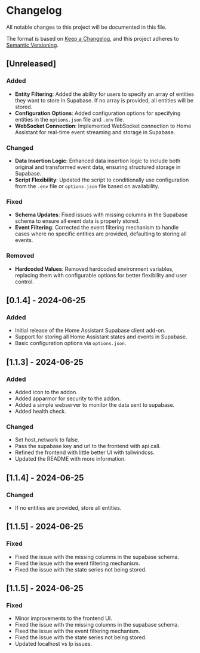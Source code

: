 # Changelog

All notable changes to this project will be documented in this file.

The format is based on [Keep a Changelog](https://keepachangelog.com/en/1.1.0/), and this project adheres to [Semantic Versioning](https://semver.org/spec/v2.0.0.html).

## [Unreleased]

### Added

- **Entity Filtering**: Added the ability for users to specify an array of entities they want to store in Supabase. If no array is provided, all entities will be stored.
- **Configuration Options**: Added configuration options for specifying entities in the `options.json` file and `.env` file.
- **WebSocket Connection**: Implemented WebSocket connection to Home Assistant for real-time event streaming and storage in Supabase.

### Changed

- **Data Insertion Logic**: Enhanced data insertion logic to include both original and transformed event data, ensuring structured storage in Supabase.
- **Script Flexibility**: Updated the script to conditionally use configuration from the `.env` file or `options.json` file based on availability.

### Fixed

- **Schema Updates**: Fixed issues with missing columns in the Supabase schema to ensure all event data is properly stored.
- **Event Filtering**: Corrected the event filtering mechanism to handle cases where no specific entities are provided, defaulting to storing all events.

### Removed

- **Hardcoded Values**: Removed hardcoded environment variables, replacing them with configurable options for better flexibility and user control.

## [0.1.4] - 2024-06-25

### Added

- Initial release of the Home Assistant Supabase client add-on.
- Support for storing all Home Assistant states and events in Supabase.
- Basic configuration options via `options.json`.

## [1.1.3] - 2024-06-25

### Added

- Added icon to the addon.
- Added apparmor for security to the addon.
- Added a simple webserver to monitor the data sent to supabase.
- Added health check.

### Changed

- Set host_network to false.
- Pass the supabase key and url to the frontend with api call.
- Refined the frontend with little better UI with tailwindcss.
- Updated the README with more information.

## [1.1.4] - 2024-06-25

### Changed

- If no entities are provided, store all entities.

## [1.1.5] - 2024-06-25

### Fixed

- Fixed the issue with the missing columns in the supabase schema.
- Fixed the issue with the event filtering mechanism.
- Fixed the issue with the state series not being stored.

## [1.1.5] - 2024-06-25

### Fixed

- Minor improvements to the frontend UI.
- Fixed the issue with the missing columns in the supabase schema.
- Fixed the issue with the event filtering mechanism.
- Fixed the issue with the state series not being stored.
- Updated localhost vs Ip issues.
